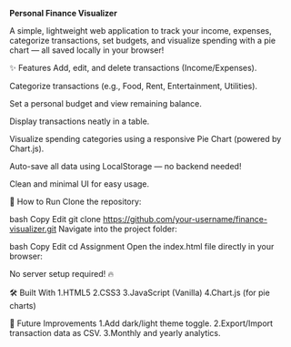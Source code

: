 **Personal Finance Visualizer**

A simple, lightweight web application to track your income, expenses, categorize transactions, set budgets, and visualize spending with a pie chart — all saved locally in your browser!

✨ Features
Add, edit, and delete transactions (Income/Expenses).

Categorize transactions (e.g., Food, Rent, Entertainment, Utilities).

Set a personal budget and view remaining balance.

Display transactions neatly in a table.

Visualize spending categories using a responsive Pie Chart (powered by Chart.js).

Auto-save all data using LocalStorage — no backend needed!

Clean and minimal UI for easy usage.

🚀 How to Run
Clone the repository:

bash
Copy
Edit
git clone https://github.com/your-username/finance-visualizer.git
Navigate into the project folder:

bash
Copy
Edit
cd Assignment
Open the index.html file directly in your browser:

No server setup required! 🔥

🛠️ Built With
1.HTML5
2.CSS3
3.JavaScript (Vanilla)
4.Chart.js (for pie charts)

	
📌 Future Improvements
1.Add dark/light theme toggle.
2.Export/Import transaction data as CSV.
3.Monthly and yearly analytics.
